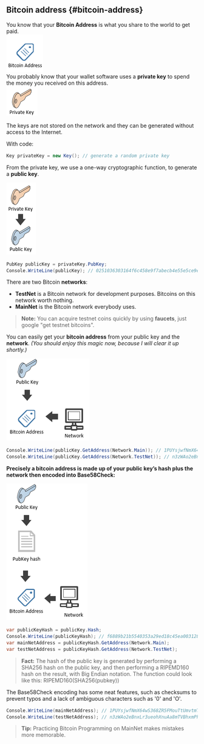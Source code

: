 ## Bitcoin address {#bitcoin-address}

You know that your **Bitcoin Address** is what you share to the world to get paid.  
![](../assets/BitcoinAddress.png)  
You probably know that your wallet software uses a **private key** to spend the money you received on this address.  
![](../assets/PrivateKey.png)  

The keys are not stored on the network and they can be generated without access to the Internet.  

With code:  
```cs  
Key privateKey = new Key(); // generate a random private key
```  
From the private key, we use a one-way cryptographic function, to generate a **public key**.  

![](../assets/PrivKeyPubKey.png)  
```cs 
PubKey publicKey = privateKey.PubKey;
Console.WriteLine(publicKey); // 0251036303164f6c458e9f7abecb4e55e5ce9ec2b2f1d06d633c9653a07976560c
```  

There are two Bitcoin **networks**: 
* **TestNet** is a Bitcoin network for development purposes. Bitcoins on this network worth nothing.  
* **MainNet** is the Bitcoin network everybody uses.  

> **Note:** You can acquire testnet coins quickly by using **faucets**, just google "get testnet bitcoins".  

You can easily get your **bitcoin address** from your public key and the **network**. *(You should enjoy this magic now, because I will clear it up shortly.)*  

![](../assets/PubKeyToAddr.png)  

```cs 
Console.WriteLine(publicKey.GetAddress(Network.Main)); // 1PUYsjwfNmX64wS368ZR5FMouTtUmvtmTY
Console.WriteLine(publicKey.GetAddress(Network.TestNet)); // n3zWAo2eBnxLr3ueohXnuAa8mTVBhxmPhq
```  

**Precisely a bitcoin address is made up of your public key’s hash plus the network then encoded into Base58Check:**  

![](../assets/PubKeyHashToBitcoinAddress.png)  

```cs 
var publicKeyHash = publicKey.Hash;
Console.WriteLine(publicKeyHash); // f6889b21b5540353a29ed18c45ea0031280c42cf
var mainNetAddress = publicKeyHash.GetAddress(Network.Main);
var testNetAddress = publicKeyHash.GetAddress(Network.TestNet);
```  

> **Fact:** The hash of the public key is generated by performing a SHA256 hash on the public key, and then performing a RIPEMD160 hash on the result, with Big Endian notation. The function could look like this: RIPEMD160(SHA256(pubkey))  

The Base58Check encoding has some neat features, such as checksums to prevent typos and a lack of ambiguous characters such as '0' and 'O'.  

```cs 
Console.WriteLine(mainNetAddress); // 1PUYsjwfNmX64wS368ZR5FMouTtUmvtmTY
Console.WriteLine(testNetAddress); // n3zWAo2eBnxLr3ueohXnuAa8mTVBhxmPhq
```  

> **Tip:** Practicing Bitcoin Programming on MainNet makes mistakes more memorable.  